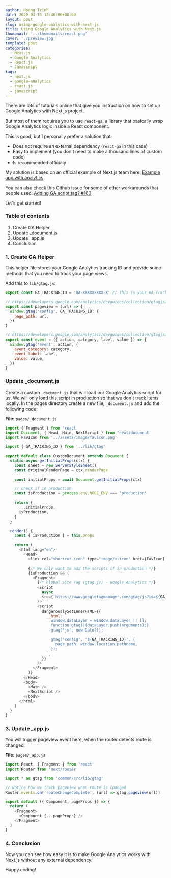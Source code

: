 ```yaml
---
author: Hoang Trinh
date: 2020-04-13 13:46:00+00:00
layout: post
slug: using-google-analytics-with-next-js
title: Using Google Analytics with Next.js
thumbnail: '../thumbnails/react.png'
cover: './preview.jpg'
template: post
categories:
  - Next.js
  - Google Analytics
  - React.js
  - Javascript
tags:
  - next.js
  - google-analytics
  - react.js
  - javascript
---
```


There are lots of tutorials online that give you instruction on how to set up Google Analytics with Next.js project.

But most of them requires you to use `react-ga`, a library that basically wrap Google Analytics logic inside a React component.

This is good, but I personally prefer a solution that:

- Does not require an external dependency (`react-ga` in this case)
- Easy to implement (you don't need to make a thousand lines of custom code)
- Is recommended officialy

My solution is based on an official example of Next.js team here: [Example app with analytics](https://github.com/zeit/next.js/tree/canary/examples/with-google-analytics)

You can also check this Github issue for some of other workarounds that people used: [Adding GA script tag? #160](https://github.com/zeit/next.js/issues/160)

Let's get started!

### Table of contents

1. Create GA Helper
2. Update \_document.js
3. Update \_app.js
4. Conclusion

### 1. Create GA Helper

This helper file stores your Google Analytics tracking ID and provide some methods that you need to track your page views.

Add this to `lib/gtag.js`:

```javascript
export const GA_TRACKING_ID = 'UA-XXXXXXXXX-X' // This is your GA Tracking ID

// https://developers.google.com/analytics/devguides/collection/gtagjs/pages
export const pageview = (url) => {
  window.gtag('config', GA_TRACKING_ID, {
    page_path: url,
  })
}

// https://developers.google.com/analytics/devguides/collection/gtagjs/events
export const event = ({ action, category, label, value }) => {
  window.gtag('event', action, {
    event_category: category,
    event_label: label,
    value: value,
  })
}
```

### Update \_document.js

Create a custom `_document.js` that will load our Google Analytics script for us. We will only load this script in production so that we don't track items locally. In the pages directory create a new file, `_document.js` and add the following code:

**File:** `pages/_document.js`

```javascript
import { Fragment } from 'react'
import Document, { Head, Main, NextScript } from 'next/document'
import FavIcon from '../assets/image/favicon.png'

import { GA_TRACKING_ID } from '../lib/gtag'

export default class CustomDocument extends Document {
  static async getInitialProps(ctx) {
    const sheet = new ServerStyleSheet()
    const originalRenderPage = ctx.renderPage

    const initialProps = await Document.getInitialProps(ctx)

    // Check if in production
    const isProduction = process.env.NODE_ENV === 'production'

    return {
      ...initialProps,
      isProduction,
    }
  }

  render() {
    const { isProduction } = this.props

    return (
      <html lang="en">
        <Head>
          <link rel="shortcut icon" type="image/x-icon" href={FavIcon} />

          {/* We only want to add the scripts if in production */}
          {isProduction && (
            <Fragment>
              {/* Global Site Tag (gtag.js) - Google Analytics */}
              <script
                async
                src={`https://www.googletagmanager.com/gtag/js?id=${GA_TRACKING_ID}`}
              />
              <script
                dangerouslySetInnerHTML={{
                  __html: `
                    window.dataLayer = window.dataLayer || [];
                    function gtag(){dataLayer.push(arguments);}
                    gtag('js', new Date());

                    gtag('config', '${GA_TRACKING_ID}', {
                      page_path: window.location.pathname,
                    });
                  `,
                }}
              />
            </Fragment>
          )}
        </Head>
        <body>
          <Main />
          <NextScript />
        </body>
      </html>
    )
  }
}
```

### 3. Update \_app.js

You will trigger pageview event here, when the router detects route is changed.

**File:** `pages/_app.js`

```javascript
import React, { Fragment } from 'react'
import Router from 'next/router'

import * as gtag from 'common/src/lib/gtag'

// Notice how we track pageview when route is changed
Router.events.on('routeChangeComplete', (url) => gtag.pageview(url))

export default ({ Component, pageProps }) => {
  return (
    <Fragment>
      <Component {...pageProps} />
    </Fragment>
  )
}
```

### 4. Conclusion

Now you can see how easy it is to make Google Analytics works with Next.js without any external dependency.

Happy coding!
